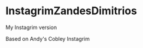 InstagrimZandesDimitrios
========================

My Instagrim version

Based on Andy's Cobley Instagrim
